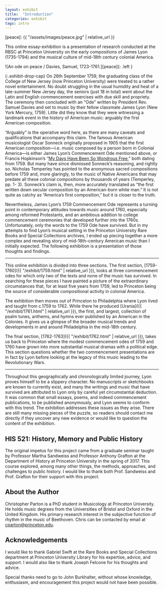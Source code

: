 ```yaml
---
layout: exhibit
title:  "Introduction"
categories: exhibit
tags: intro
---
```


[peace]: {{ "/assets/images/peace.jpg" | relative_url }}

This online essay-exhibition is a presentation of research conducted at the RBSC at Princeton University on the early compositions of James Lyon (1735-1794) and the musical culture of mid-18th century colonial America. 

![An ode on peace / Davies, Samuel, 1723-1761.][peace]{: .left }

{:.exhibit-drop-cap}
On 26th September 1759, the graduating class of the College of New Jersey (now Princeton University) were treated to a rather novel entertainment. No doubt struggling in the usual humidity and heat of a late-summer New Jersey day, the seniors (just 18 in total) went about the Latin and English commencement exercises with due skill and propriety. The ceremony then concluded with an “Ode” written by President Rev. Samuel Davies and set to music by their fellow classmate James Lyon (New York Mercury, 1759). Little did they know that they were witnessing a landmark event in the history of American music: arguably the first American composition. 

“Arguably” is the operative word here, as there are many caveats and qualifications that accompany this claim. The famous American musicologist Oscar Sonneck originally proposed in 1905 that the first American composition—i.e. music composed by a person born in Colonial America—is either James Lyon’s Commencement Ode mentioned above, or Francis Hopkinson’s “[My Days Have Been So Wondrous Free](https://www.loc.gov/item/ihas.200035608),” both dating from 1759. But many have since dismissed Sonneck’s reasoning, and rightly so. Nicholas Temperley has pointed to the anonymous sacred compositions before 1759 and, more glaringly, to the music of Native Americans that may predate all these colonial compositions by thousands of years (Temperley, pp. 1- 3). Sonneck’s claim is, then, more accurately translated as “the first written down secular composition by an American-born white man.” It is not quite as catchy as “America’s first composition,” but it is closer to the truth. 

Nevertheless, James Lyon’s 1759 Commencement Ode represents a turning point in contemporary attitudes towards music around 1760, especially among reformed Protestants, and an ambitious addition to college commencement ceremonies that developed further into the 1760s. Unfortunately, only the words to the 1759 Ode have survived. But in my attempts to find Lyon’s musical setting in the Princeton University Rare Books and Special Collections archives, I ended up piecing together a more complex and revealing story of mid-18th-century American music than I initially expected. The following exhibition is a presentation of those thoughts and findings. 

---

This online exhibition is divided into three sections. The first section, [1759-1760]({{ "/exhibit/1759.html" | relative_url }}), looks at three commencement odes for which only two of the texts and none of the music has survived. In searching for these pieces I have painted a picture of the extraordinary circumstances that, for at least five years from 1759, led to Princeton being the source of considerable compositional activity in colonial America.

The exhibition then moves out of Princeton to Philadelphia where Lyon lived and taught from c.1759 to 1762. While there he produced [Urania]({{ "/exhibit/1761.html" | relative_url }}), the first, and largest, collection of psalm tunes, anthems, and hymns ever published by an American in the Colonies. It gives us a glimpse of the broader musical trends and developments in and around Philadelphia in the mid-18th century.

The final section, [1762-1763]({{ "/exhibit/1762.html" | relative_url }}), takes us back to Princeton where the modest commencement odes of 1759 and 1760 have grown into more substantial musical dramas with a political edge. This section questions whether the two commencement presentations are in fact by Lyon before looking at the legacy of this music leading to the Revolutionary Wars. 

---

Throughout this geographically and chronologically limited journey, Lyon proves himself to be a slippery character. No manuscripts or sketchbooks are known to currently exist, and many the writings and music that have survived are attributed to Lyon only by careful yet circumstantial deduction. It was common that small essays, poems, and indeed commencement publications, to be published anonymously, and Lyon seems to conform with this trend. The exhibition addresses these issues as they arise. There are still many missing pieces of the puzzle, so readers should contact me directly if they uncover any new evidence or would like to question the content of the exhibition. 

## HIS 521: History, Memory and Public History 

The original impetus for this project came from a graduate seminar taught by Professor Martha Sandweiss and Professor Anthony Grafton at the Department of History at Princeton University in the spring of 2017.  This course explored, among many other things, the methods, approaches, and challenges to public history. I would like to thank both Prof. Sandweiss and Prof. Grafton for their support with this project. 

## About the Author

Christopher Parton is a PhD student in Musicology at Princeton University. He holds music degrees from the Universities of Bristol and Oxford in the United Kingdom. His primary research interest in the subjective function of rhythm in the music of Beethoven. Chris can be contacted by email at [cparton@princeton.edu](mailto:cparton@princeton.edu). 


## Acknowledgements 

I would like to thank Gabriel Swift at the Rare Books and Special Collections department at Princeton University Library for his expertise, advice, and support. I would also like to thank Joseph Felcone for his thoughts and advice.  

Special thanks need to go to John Burkhalter, without whose knowledge, enthusiasm, and encouragement this project would not have been possible. 